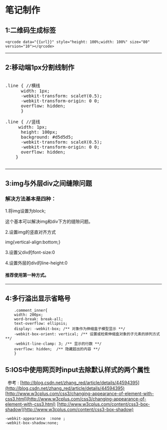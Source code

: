  # 笔记制作
 ## 1:二维码生成标签 
 ```
 <qrcode data="{{url}}" style="height: 100%;width: 100%" size="80" version="10"></qrcode> 
 ```
-----------------------------------------------------------------------------------------
 
 
## 2:移动端1px分割线制作 
 <pre> 
.line { //横线
      width: 1px;
      -webkit-transform: scaleY(0.5);
      -webkit-transform-origin: 0 0;
      overflow: hidden;
      }
      
.line { //竖线
     width: 1px;
      height: 100px;
      background: #d5d5d5;
      -webkit-transform: scaleX(0.5);
      -webkit-transform-origin: 0 0;
      overflow: hidden;
    }
 </pre> 
 --------------------------------------------------------------------------------------
## 3:img与外层div之间缝隙问题

### 解决方法基本是四种：

1.将img设置为block;

这个基本可以解决img和div下方的缝隙问题。

2.设置img的竖直对齐方式

img{vertical-align:bottom;} 

3.设置父div的font-size:0

4.设置外层的div的line-height:0

####  推荐使用第一种方式。
---------------------------------------------------------------------------------------
## 4:多行溢出显示省略号
```
    .comment_inner{
    width: 200px;
    word-break: break-all;
    text-overflow: ellipsis;
    display: -webkit-box; /** 对象作为伸缩盒子模型显示 **/
    -webkit-box-orient: vertical; /** 设置或检索伸缩盒对象的子元素的排列方式 **/
    -webkit-line-clamp: 3; /** 显示的行数 **/
    overflow: hidden;  /** 隐藏超出的内容 **/
    }   
```
## 5:IOS中使用网页时input去除默认样式的两个属性
   参考 :
   [http://blog.csdn.net/zhang_red/article/details/44594395](http://blog.csdn.net/zhang_red/article/details/44594395)
   [http://www.w3cplus.com/css3/changing-appearance-of-element-with-css3.html](http://www.w3cplus.com/css3/changing-appearance-of-element-with-css3.html)
   [http://www.w3cplus.com/content/css3-box-shadow](http://www.w3cplus.com/content/css3-box-shadow)
   
   ```
   -webkit-appearance  :none ;
   -webkit-box-shadow:none;
   ```

